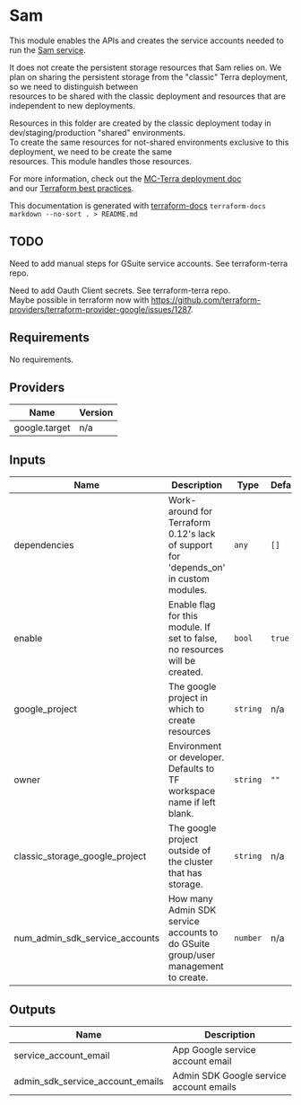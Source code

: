 # Sam

This module enables the APIs and creates the service accounts needed to run the
[Sam service](https://github.com/broadinstitute/sam/).

It does not create the persistent storage resources that Sam relies on. We plan on sharing the persistent storage from the "classic" Terra deployment, so we need to distinguish between  
resources to be shared with the classic deployment and resources that are independent to new deployments.

Resources in this folder are created by the classic deployment today in dev/staging/production "shared" environments.  
To create the same resources for not-shared environments exclusive to this deployment, we need to be create the same  
resources. This module handles those resources.

For more information, check out the [MC-Terra deployment doc](https://docs.dsp-devops.broadinstitute.org/mc-terra/mcterra-deployment)  
and our [Terraform best practices](https://docs.dsp-devops.broadinstitute.org/best-practices-guides/terraform).

This documentation is generated with [terraform-docs](https://github.com/segmentio/terraform-docs)
`terraform-docs markdown --no-sort . > README.md`

## TODO  
Need to add manual steps for GSuite service accounts. See terraform-terra repo.

Need to add Oauth Client secrets. See terraform-terra repo.  
Maybe possible in terraform now with https://github.com/terraform-providers/terraform-provider-google/issues/1287.

## Requirements

No requirements.

## Providers

| Name | Version |
|------|---------|
| google.target | n/a |

## Inputs

| Name | Description | Type | Default | Required |
|------|-------------|------|---------|:--------:|
| dependencies | Work-around for Terraform 0.12's lack of support for 'depends\_on' in custom modules. | `any` | `[]` | no |
| enable | Enable flag for this module. If set to false, no resources will be created. | `bool` | `true` | no |
| google\_project | The google project in which to create resources | `string` | n/a | yes |
| owner | Environment or developer. Defaults to TF workspace name if left blank. | `string` | `""` | no |
| classic\_storage\_google\_project | The google project outside of the cluster that has storage. | `string` | n/a | yes |
| num\_admin\_sdk\_service\_accounts | How many Admin SDK service accounts to do GSuite group/user management to create. | `number` | n/a | yes |

## Outputs

| Name | Description |
|------|-------------|
| service\_account\_email | App Google service account email |
| admin\_sdk\_service\_account\_emails | Admin SDK Google service account emails |

